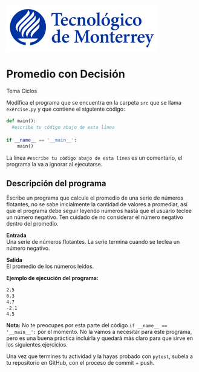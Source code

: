 ![Tec de Monterrey](../../images/logotecmty.png)
# Promedio con Decisión 
Tema Ciclos

Modifica el programa que se encuentra en la carpeta `src` que se llama `exercise.py` y que contiene el siguiente código:

```python
def main():
  #escribe tu código abajo de esta línea

if __name__ == '__main__':
    main()
```

La línea `#escribe tu código abajo de esta línea` es un comentario, el programa la va a ignorar al ejecutarse.

## Descripción del programa  
Escribe un programa que calcule el promedio de una serie de números flotantes, no se sabe inicialmente la cantidad de valores a promediar, así que el programa debe seguir leyendo números hasta que el usuario teclee un número negativo. Ten cuidado de no considerar el número negativo dentro del promedio.

**Entrada**  
Una serie de números flotantes. La serie termina cuando se teclea un número negativo.

**Salida**  
El promedio de los números leídos.

**Ejemplo de ejecución del programa:** 
``` 
2.5                   
6.3                   
4.7                  
-2.1                     
4.5  
```
**Nota:** No te preocupes por esta parte del código `if __name__ == '__main__':` por el momento. No la vamos a necesitar para este programa, pero es una buena práctica incluirla y quedará más claro para que sirve en los siguientes ejercicios.

Una vez que termines tu actividad y la hayas probado con `pytest`, subela a tu repositorio en GitHub, con el proceso de commit + push.
